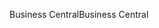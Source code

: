 <span data-ttu-id="bf559-101">Business Central</span><span class="sxs-lookup"><span data-stu-id="bf559-101">Business Central</span></span>
